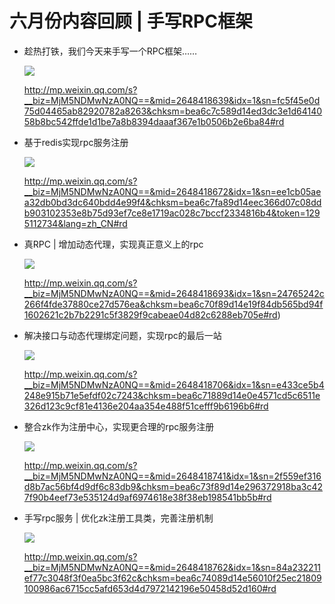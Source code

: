 # 六月份内容回顾 | 手写RPC框架

- 趁热打铁，我们今天来手写一个RPC框架……

  ![](https://syske-pic-bed.oss-cn-hangzhou.aliyuncs.com/imgs/images/face-img-d336436af3754e7885f39bd1d069e25f.jpg)

  http://mp.weixin.qq.com/s?__biz=MjM5NDMwNzA0NQ==&mid=2648418639&idx=1&sn=fc5f45e0d75d04465ab82920782a8263&chksm=bea6c7c589d14ed3dc3e1d6414058b8bc542ffde1d1be7a8b8394daaaf367e1b0506b2e6ba84#rd

- 基于redis实现rpc服务注册

  ![](https://syske-pic-bed.oss-cn-hangzhou.aliyuncs.com/imgs/images/face-img-7e8d6fd37756490b97db37d790e73061.jpg)

  http://mp.weixin.qq.com/s?__biz=MjM5NDMwNzA0NQ==&mid=2648418672&idx=1&sn=ee1cb05aea32db0bd3dc640bdd4e99f4&chksm=bea6c7fa89d14eec366d07c08ddb903102353e8b75d93ef7ce8e1719ac028c7bccf2334816b4&token=1295112734&lang=zh_CN#rd

- 真RPC | 增加动态代理，实现真正意义上的rpc

  ![](https://syske-pic-bed.oss-cn-hangzhou.aliyuncs.com/imgs/images/face-img-57b28eb3e8194a1db33d49e12b7f1f90.jpg)

  http://mp.weixin.qq.com/s?__biz=MjM5NDMwNzA0NQ==&mid=2648418693&idx=1&sn=24765242c266f4fde37880ce27d576ea&chksm=bea6c70f89d14e19f84db565bd94f1602621c2b7b2291c5f3829f9cabeae04d82c6288eb705e#rd)

- 解决接口与动态代理绑定问题，实现rpc的最后一站

  ![](https://syske-pic-bed.oss-cn-hangzhou.aliyuncs.com/imgs/images/face-img-95b1fcf51274451bb79a57d00b7138aa.jpg)

  http://mp.weixin.qq.com/s?__biz=MjM5NDMwNzA0NQ==&mid=2648418706&idx=1&sn=e433ce5b4248e915b71e5efdf02c7243&chksm=bea6c71889d14e0e4571cd5c6511e326d123c9cf81e4136e204aa354e488f51cefff9b6196b6#rd

- 整合zk作为注册中心，实现更合理的rpc服务注册

  ![](https://syske-pic-bed.oss-cn-hangzhou.aliyuncs.com/imgs/images/face-img-47bae19842494c72a20102124d40fe63.jpg)

  http://mp.weixin.qq.com/s?__biz=MjM5NDMwNzA0NQ==&mid=2648418741&idx=1&sn=2f559ef316d8b7ac56bf4d9df6c83db9&chksm=bea6c73f89d14e296372918ba3c427f90b4eef73e535124d9af6974618e38f38eb198541bb5b#rd

- 手写rpc服务 | 优化zk注册工具类，完善注册机制

  ![](https://syske-pic-bed.oss-cn-hangzhou.aliyuncs.com/imgs/images/face-img-07b8f43874924cf8a60691bc9b349b1c.jpg)

  http://mp.weixin.qq.com/s?__biz=MjM5NDMwNzA0NQ==&mid=2648418762&idx=1&sn=84a232211ef77c3048f3f0ea5bc3f62c&chksm=bea6c74089d14e56010f25ec21809100986ac6715cc5afd653d4d7972142196e50458d52d160#rd

  

